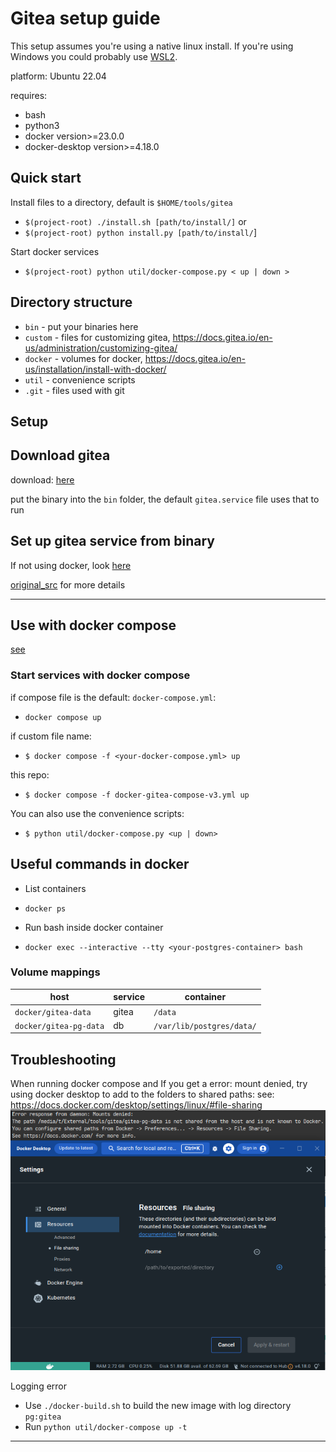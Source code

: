 # Gitea setup guide

This setup assumes you're using a native linux install. If you're using Windows you could probably use [WSL2](https://learn.microsoft.com/en-us/windows/wsl/install).

platform: Ubuntu 22.04

requires:
- bash
- python3
- docker version>=23.0.0
- docker-desktop version>=4.18.0

## Quick start

Install files to a directory, default is `$HOME/tools/gitea` 
- `$(project-root) ./install.sh [path/to/install/]` or
- `$(project-root) python install.py [path/to/install/`]

Start docker services
- `$(project-root) python util/docker-compose.py < up | down >`


## Directory structure
- `bin` - put your binaries here
- `custom` - files for customizing gitea, https://docs.gitea.io/en-us/administration/customizing-gitea/
- `docker` - volumes for docker, https://docs.gitea.io/en-us/installation/install-with-docker/
- `util` - convenience scripts
- `.git` - files used with git



## Setup

## Download gitea
download: [here](https://docs.gitea.io/en-us/installation/install-from-binary/)

put the binary into the `bin` folder, the default `gitea.service` file uses that to run

## Set up gitea service from binary

If not using docker, 
look [here](./setup-gitea-service.md)

[original_src](https://docs.gitea.io/en-us/installation/install-from-binary/) for more details

---

## Use with docker compose
[see](https://docs.gitea.io/en-us/installation/install-with-docker/)

### Start services with docker compose

if compose file is the default: `docker-compose.yml`:
- `docker compose up`

if custom file name:
- `$ docker compose -f <your-docker-compose.yml> up`

this repo:
- `$ docker compose -f docker-gitea-compose-v3.yml up` 

You can also use the convenience scripts:
- `$ python util/docker-compose.py <up | down>`



## Useful commands in docker

- List containers
- `docker ps`

- Run bash inside docker container
- `docker exec --interactive --tty <your-postgres-container> bash`

### Volume mappings

| host | service | container |
| --- | --- | --- |
|`docker/gitea-data`| gitea | `/data` |
|`docker/gitea-pg-data`| db | `/var/lib/postgres/data/`|

## Troubleshooting

When running docker compose and 
If you get a error: mount denied, try using docker desktop to add to the folders to shared paths:
see: https://docs.docker.com/desktop/settings/linux/#file-sharing
![error-mount-denied](content/error-mount-denied-00.png)

Logging error
- Use `./docker-build.sh` to build the new image with log directory `pg:gitea`
- Run `python util/docker-compose up -t`

---